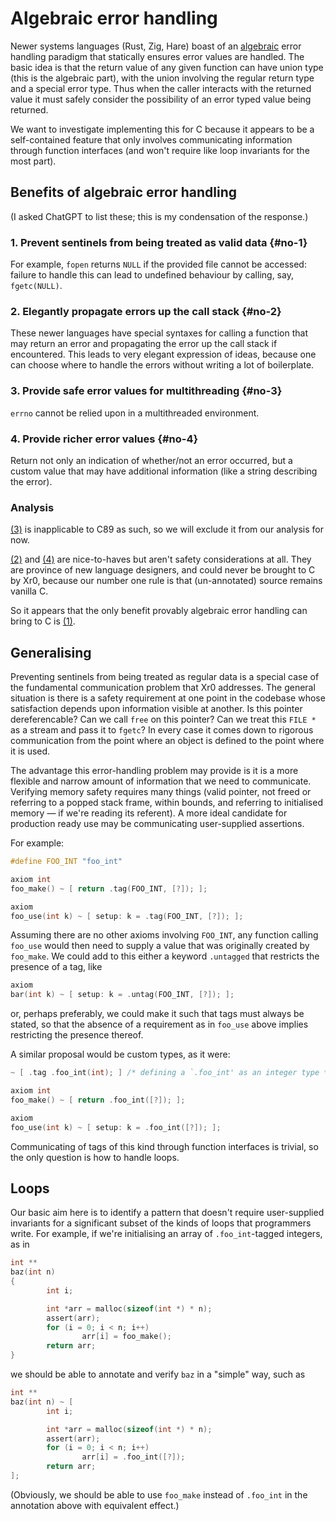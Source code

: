 # Algebraic error handling

Newer systems languages (Rust, Zig, Hare) boast of an [algebraic] error handling
paradigm that statically ensures error values are handled. The basic idea is
that the return value of any given function can have union type (this is the
algebraic part), with the union involving the regular return type and a special
error type. Thus when the caller interacts with the returned value it must
safely consider the possibility of an error typed value being returned.

  [algebraic]: https://en.wikipedia.org/wiki/Algebraic_data_type

We want to investigate implementing this for C because it appears to be a
self-contained feature that only involves communicating information through
function interfaces (and won't require like loop invariants for the most part).

## Benefits of algebraic error handling

(I asked ChatGPT to list these; this is my condensation of the response.)

### 1. Prevent sentinels from being treated as valid data {#no-1}

For example, `fopen` returns `NULL` if the provided file cannot be accessed:
failure to handle this can lead to undefined behaviour by calling, say,
`fgetc(NULL)`.

### 2. Elegantly propagate errors up the call stack {#no-2}

These newer languages have special syntaxes for calling a function that may
return an error and propagating the error up the call stack if encountered.
This leads to very elegant expression of ideas, because one can choose where to
handle the errors without writing a lot of boilerplate.

### 3. Provide safe error values for multithreading {#no-3}

`errno` cannot be relied upon in a multithreaded environment.

### 4. Provide richer error values {#no-4}

Return not only an indication of whether/not an error occurred, but a custom
value that may have additional information (like a string describing the error).

### Analysis

[(3)](#no-3) is inapplicable to C89 as such, so we will exclude it from our
analysis for now.

[(2)](#no-2) and [(4)](#no-4) are nice-to-haves but aren't safety
considerations at all. They are province of new language designers, and could
never be brought to C by Xr0, because our number one rule is that (un-annotated)
source remains vanilla C.

So it appears that the only benefit provably algebraic error handling can bring
to C is [(1)](#no-1).


## Generalising

Preventing sentinels from being treated as regular data is a special case of the
fundamental communication problem that Xr0 addresses.
The general situation is there is a safety requirement at one point in the
codebase whose satisfaction depends upon information visible at another.
Is this pointer dereferencable? Can we call `free` on this pointer? Can we treat
this `FILE *` as a stream and pass it to `fgetc`?
In every case it comes down to rigorous communication from the point where an
object is defined to the point where it is used.

The advantage this error-handling problem may provide is it is a more flexible
and narrow amount of information that we need to communicate. Verifying memory
safety requires many things (valid pointer, not freed or referring to a popped
stack frame, within bounds, and referring to initialised memory — if we're
reading its referent).
A more ideal candidate for production ready use may be communicating
user-supplied assertions.

For example:

```C
#define FOO_INT "foo_int"

axiom int
foo_make() ~ [ return .tag(FOO_INT, [?]); ];

axiom
foo_use(int k) ~ [ setup: k = .tag(FOO_INT, [?]); ];
```

Assuming there are no other axioms involving `FOO_INT`, any function calling
`foo_use` would then need to supply a value that was originally created by
`foo_make`. We could add to this either a keyword `.untagged` that restricts the
presence of a tag, like

```C
axiom
bar(int k) ~ [ setup: k = .untag(FOO_INT, [?]); ];
```

or, perhaps preferably, we could make it such that tags must always be stated,
so that the absence of a requirement as in `foo_use` above implies restricting
the presence thereof.

A similar proposal would be custom types, as it were:

```C
~ [ .tag .foo_int(int); ] /* defining a `.foo_int' as an integer type */

axiom int
foo_make() ~ [ return .foo_int([?]); ];

axiom
foo_use(int k) ~ [ setup: k = .foo_int([?]); ];
```

Communicating of tags of this kind through function interfaces is trivial, so
the only question is how to handle loops.


## Loops

Our basic aim here is to identify a pattern that doesn't require user-supplied
invariants for a significant subset of the kinds of loops that programmers
write. For example, if we're initialising an array of `.foo_int`-tagged
integers, as in

```C
int **
baz(int n)
{
        int i;

        int *arr = malloc(sizeof(int *) * n);
        assert(arr);
        for (i = 0; i < n; i++)
                arr[i] = foo_make();
        return arr;
}
```

we should be able to annotate and verify `baz` in a "simple" way, such as

```C
int **
baz(int n) ~ [
        int i;

        int *arr = malloc(sizeof(int *) * n);
        assert(arr);
        for (i = 0; i < n; i++)
                arr[i] = .foo_int([?]);
        return arr;
];
```

(Obviously, we should be able to use `foo_make` instead of `.foo_int` in the
annotation above with equivalent effect.)
